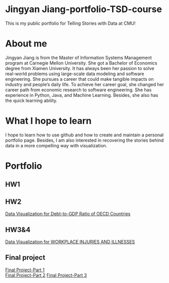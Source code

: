 # Jingyan Jiang-portfolio-TSD-course
This is my public portfolio for Telling Stories with Data at CMU!

# About me
Jingyan Jiang is from the Master of Information Systems Management program at Carnegie Mellon University. She got a Bachelor of Economics degree from Xiamen University. It has always been her passion to solve real-world problems using large-scale data modeling and software engineering. She pursues a career that could make tangible impacts on industry and people’s daily life. To achieve her career goal, she changed her career path from economic research to software engineering. She has experience in Python, Java, and Machine Learning. Besides, she also has the quick learning ability. 

# What I hope to learn
I hope to learn how to use github and how to create and maintain a personal portfolio page. Besides, I am also interested in recovering the stories behind data in a more compelling way with visualization.

# Portfolio

## HW1

## HW2
[Data Visualization for Debt-to-GDP Ratio of OECD Countries](/dataviz2.md)

## HW3&4
[Data Visualization for WORKPLACE INJURIES AND ILLNESSES](/HW3-4.md)

## Final project
[Final Project-Part 1](/Final_Project/Final_Project_Part1_Jingyan_Jiang.md)  
[Final Project-Part 2](/Final_Project/Final_Project_Part2_Jingyan_Jiang.md)
[Final Project-Part 3](/Final_Project/Final_Project_Part3_Jingyan_Jiang.md)
